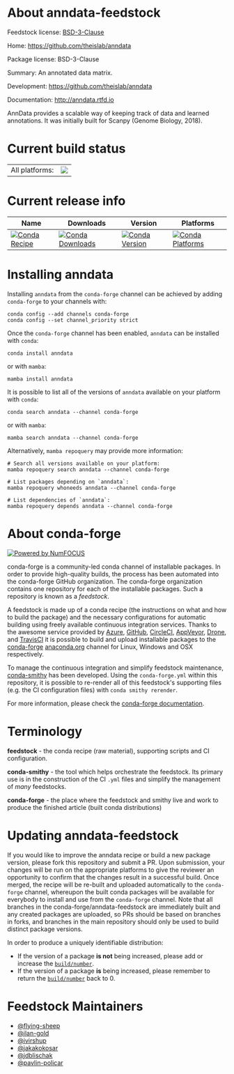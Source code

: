 About anndata-feedstock
=======================

Feedstock license: [BSD-3-Clause](https://github.com/conda-forge/anndata-feedstock/blob/main/LICENSE.txt)

Home: https://github.com/theislab/anndata

Package license: BSD-3-Clause

Summary: An annotated data matrix.

Development: https://github.com/theislab/anndata

Documentation: http://anndata.rtfd.io

AnnData provides a scalable way of keeping track of data and learned annotations.
It was initially built for Scanpy (Genome Biology, 2018).


Current build status
====================


<table><tr><td>All platforms:</td>
    <td>
      <a href="https://dev.azure.com/conda-forge/feedstock-builds/_build/latest?definitionId=7737&branchName=main">
        <img src="https://dev.azure.com/conda-forge/feedstock-builds/_apis/build/status/anndata-feedstock?branchName=main">
      </a>
    </td>
  </tr>
</table>

Current release info
====================

| Name | Downloads | Version | Platforms |
| --- | --- | --- | --- |
| [![Conda Recipe](https://img.shields.io/badge/recipe-anndata-green.svg)](https://anaconda.org/conda-forge/anndata) | [![Conda Downloads](https://img.shields.io/conda/dn/conda-forge/anndata.svg)](https://anaconda.org/conda-forge/anndata) | [![Conda Version](https://img.shields.io/conda/vn/conda-forge/anndata.svg)](https://anaconda.org/conda-forge/anndata) | [![Conda Platforms](https://img.shields.io/conda/pn/conda-forge/anndata.svg)](https://anaconda.org/conda-forge/anndata) |

Installing anndata
==================

Installing `anndata` from the `conda-forge` channel can be achieved by adding `conda-forge` to your channels with:

```
conda config --add channels conda-forge
conda config --set channel_priority strict
```

Once the `conda-forge` channel has been enabled, `anndata` can be installed with `conda`:

```
conda install anndata
```

or with `mamba`:

```
mamba install anndata
```

It is possible to list all of the versions of `anndata` available on your platform with `conda`:

```
conda search anndata --channel conda-forge
```

or with `mamba`:

```
mamba search anndata --channel conda-forge
```

Alternatively, `mamba repoquery` may provide more information:

```
# Search all versions available on your platform:
mamba repoquery search anndata --channel conda-forge

# List packages depending on `anndata`:
mamba repoquery whoneeds anndata --channel conda-forge

# List dependencies of `anndata`:
mamba repoquery depends anndata --channel conda-forge
```


About conda-forge
=================

[![Powered by
NumFOCUS](https://img.shields.io/badge/powered%20by-NumFOCUS-orange.svg?style=flat&colorA=E1523D&colorB=007D8A)](https://numfocus.org)

conda-forge is a community-led conda channel of installable packages.
In order to provide high-quality builds, the process has been automated into the
conda-forge GitHub organization. The conda-forge organization contains one repository
for each of the installable packages. Such a repository is known as a *feedstock*.

A feedstock is made up of a conda recipe (the instructions on what and how to build
the package) and the necessary configurations for automatic building using freely
available continuous integration services. Thanks to the awesome service provided by
[Azure](https://azure.microsoft.com/en-us/services/devops/), [GitHub](https://github.com/),
[CircleCI](https://circleci.com/), [AppVeyor](https://www.appveyor.com/),
[Drone](https://cloud.drone.io/welcome), and [TravisCI](https://travis-ci.com/)
it is possible to build and upload installable packages to the
[conda-forge](https://anaconda.org/conda-forge) [anaconda.org](https://anaconda.org/)
channel for Linux, Windows and OSX respectively.

To manage the continuous integration and simplify feedstock maintenance,
[conda-smithy](https://github.com/conda-forge/conda-smithy) has been developed.
Using the ``conda-forge.yml`` within this repository, it is possible to re-render all of
this feedstock's supporting files (e.g. the CI configuration files) with ``conda smithy rerender``.

For more information, please check the [conda-forge documentation](https://conda-forge.org/docs/).

Terminology
===========

**feedstock** - the conda recipe (raw material), supporting scripts and CI configuration.

**conda-smithy** - the tool which helps orchestrate the feedstock.
                   Its primary use is in the construction of the CI ``.yml`` files
                   and simplify the management of *many* feedstocks.

**conda-forge** - the place where the feedstock and smithy live and work to
                  produce the finished article (built conda distributions)


Updating anndata-feedstock
==========================

If you would like to improve the anndata recipe or build a new
package version, please fork this repository and submit a PR. Upon submission,
your changes will be run on the appropriate platforms to give the reviewer an
opportunity to confirm that the changes result in a successful build. Once
merged, the recipe will be re-built and uploaded automatically to the
`conda-forge` channel, whereupon the built conda packages will be available for
everybody to install and use from the `conda-forge` channel.
Note that all branches in the conda-forge/anndata-feedstock are
immediately built and any created packages are uploaded, so PRs should be based
on branches in forks, and branches in the main repository should only be used to
build distinct package versions.

In order to produce a uniquely identifiable distribution:
 * If the version of a package **is not** being increased, please add or increase
   the [``build/number``](https://docs.conda.io/projects/conda-build/en/latest/resources/define-metadata.html#build-number-and-string).
 * If the version of a package **is** being increased, please remember to return
   the [``build/number``](https://docs.conda.io/projects/conda-build/en/latest/resources/define-metadata.html#build-number-and-string)
   back to 0.

Feedstock Maintainers
=====================

* [@flying-sheep](https://github.com/flying-sheep/)
* [@ilan-gold](https://github.com/ilan-gold/)
* [@ivirshup](https://github.com/ivirshup/)
* [@jakakokosar](https://github.com/jakakokosar/)
* [@jdblischak](https://github.com/jdblischak/)
* [@pavlin-policar](https://github.com/pavlin-policar/)


